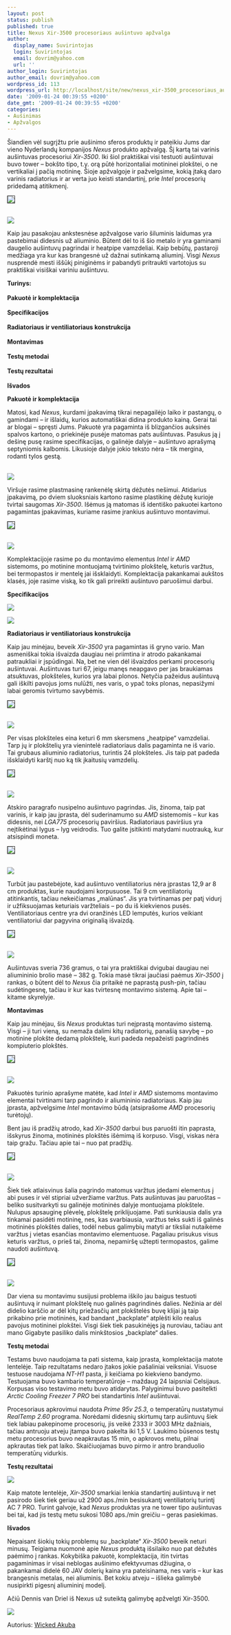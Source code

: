 ```yaml
---
layout: post
status: publish
published: true
title: Nexus Xir-3500 procesoriaus aušintuvo apžvalga
author:
  display_name: Suvirintojas
  login: Suvirintojas
  email: dovrim@yahoo.com
  url: ''
author_login: Suvirintojas
author_email: dovrim@yahoo.com
wordpress_id: 113
wordpress_url: http://localhost/site/new/nexus_xir-3500_procesoriaus_ausintuvo_apzvalga/
date: '2009-01-24 00:39:55 +0200'
date_gmt: '2009-01-24 00:39:55 +0200'
categories:
- Aušinimas
- Apžvalgos
---
```

<p>Šiandien vėl sugrįžtu prie aušinimo sferos produktų ir pateikiu Jums dar vieno Nyderlandų kompanijos <i>Nexus</i> produkto apžvalgą. Šį kartą tai varinis aušintuvas procesoriui <i>Xir-3500</i>. Iki šiol praktiškai visi testuoti aušintuvai buvo tower – bokšto tipo, t.y. orą pūtė horizontaliai motininei plokštei, o ne vertikaliai į pačią motininę. Šioje apžvalgoje ir pažvelgsime, kokią įtaką daro varinis radiatorius ir ar verta juo keisti standartinį, prie <i>Intel</i> procesorių pridedamą atitikmenį.</p>
<p><a class="ns" href="http://akuba.technews.lt/Xir-3500/01.jpg">
<div class="imgright"><img src="http://akuba.technews.lt/Xir-3500/mazos/01.jpg" border="1" /></div>
<p></a><a class="ns" href="http://akuba.technews.lt/Xir-3500/02.jpg"><br /><img src="http://akuba.technews.lt/Xir-3500/mazos/02.jpg" /><br /></a></p>
<p>Kaip jau pasakojau ankstesnėse apžvalgose vario šiluminis laidumas yra pastebimai didesnis už aliuminio. Būtent dėl to iš šio metalo ir yra gaminami daugelio aušintuvų pagrindai ir heatpipe vamzdeliai. Kaip bebūtų, pastaroji medžiaga yra kur kas brangesnė už dažnai sutinkamą aliuminį. Visgi <i>Nexus</i> nusprendė mesti iššūkį piniginėms ir pabandyti pritraukti vartotojus su praktiškai visiškai variniu aušintuvu.</p>
<p><b>Turinys: </b><br />
<br /><b>Pakuotė ir komplektacija</b><br />
<br /><b>Specifikacijos</b><br />
<br /><b>Radiatoriaus ir ventiliatoriaus konstrukcija</b><br />
<br /><b>Montavimas</b><br />
<br /><b>Testų metodai</b><br />
<br /><b>Testų rezultatai</b><br />
<br /><b>Išvados</b></p>
<p><b>Pakuotė ir komplektacija</b></p>
<p>Matosi, kad <i>Nexus</i>, kurdami įpakavimą tikrai nepagailėjo laiko ir pastangų, o gamindami – ir išlaidų, kurios automatiškai didina produkto kainą. Gerai tai ar blogai – spręsti Jums. Pakuotė yra pagaminta iš blizgančios auksinės spalvos kartono, o priekinėje pusėje matomas pats aušintuvas. Pasukus ją į dešinę pusę rasime specifikacijas, o galinėje dalyje – aušintuvo aprašymą septyniomis kalbomis. Likusioje dalyje jokio teksto nėra – tik mergina, rodanti tylos gestą.</p>
<p><a class="ns" href="http://akuba.technews.lt/Xir-3500/2.jpg"><br /><img src="http://akuba.technews.lt/Xir-3500/mazos/2.jpg" /><br /></a></p>
<p>Viršuje rasime plastmasinę rankenėlę skirtą dėžutės nešimui. Atidarius įpakavimą, po dviem sluoksniais kartono rasime plastikinę dėžutę kurioje tvirtai saugomas <i>Xir-3500</i>. Išėmus ją matomas iš identiško pakuotei kartono pagamintas įpakavimas, kuriame rasime įrankius aušintuvo montavimui.</p>
<p><a class="ns" href="http://akuba.technews.lt/Xir-3500/3.jpg">
<div class="imgright"><img src="http://akuba.technews.lt/Xir-3500/mazos/3.jpg" border="1" /></div>
<p></a><a class="ns" href="http://akuba.technews.lt/Xir-3500/4.jpg"><br /><img src="http://akuba.technews.lt/Xir-3500/mazos/4.jpg" /><br /></a></p>
<p>Komplektacijoje rasime po du montavimo elementus <i>Intel</i> ir <i>AMD</i> sistemoms, po motinine montuojamą tvirtinimo plokštelę, keturis varžtus, bei termopastos ir mentelę jai išsklaidyti. Komplektacija pakankamai aukštos klasės, joje rasime viską, ko tik gali prireikti aušintuvo paruošimui darbui.</p>
<p><b>Specifikacijos</b></p>
<p><img src="http://akuba.technews.lt/Xir-3500/ventiliatoriaus_spec.PNG" /></p>
<p><img src="http://akuba.technews.lt/Xir-3500/radiatoriaus_spec.PNG" /></p>
<p><b>Radiatoriaus ir ventiliatoriaus konstrukcija</b></p>
<p>Kaip jau minėjau, beveik <i>Xir-3500</i> yra pagamintas iš gryno vario. Man asmeniškai tokia išvaizda daugiau nei priimtina ir atrodo pakankamai patraukliai ir įspūdingai. Na, bet ne vien dėl išvaizdos perkami procesorių aušintuvai. Aušintuvas turi 67, jeigu manęs neapgavo per jas braukiamas atsuktuvas, plokšteles, kurios yra labai plonos. Netyčia pažeidus aušintuvą gali iškilti pavojus joms nulūžti, nes varis, o ypač toks plonas, nepasižymi labai geromis tvirtumo savybėmis. </p>
<p><a class="ns" href="http://akuba.technews.lt/Xir-3500/5.jpg">
<div class="imgright"><img src="http://akuba.technews.lt/Xir-3500/mazos/5.jpg" border="1" /></div>
<p></a><a class="ns" href="http://akuba.technews.lt/Xir-3500/6.jpg"><br /><img src="http://akuba.technews.lt/Xir-3500/mazos/6.jpg" /><br /></a></p>
<p>Per visas plokšteles eina keturi 6 mm skersmens „heatpipe“ vamzdeliai. Tarp jų ir plokštelių yra vienintelė radiatoriaus dalis pagaminta ne iš vario. Tai grubaus aliuminio radiatorius, turintis 24 plokšteles. Jis taip pat padeda išsklaidyti karštį nuo ką tik įkaitusių vamzdelių.</p>
<p><a class="ns" href="http://akuba.technews.lt/Xir-3500/7.jpg">
<div class="imgright"><img src="http://akuba.technews.lt/Xir-3500/mazos/7.jpg" border="1" /></div>
<p></a><a class="ns" href="http://akuba.technews.lt/Xir-3500/8.jpg"><br /><img src="http://akuba.technews.lt/Xir-3500/mazos/8.jpg" /><br /></a></p>
<p>Atskiro paragrafo nusipelno aušintuvo pagrindas. Jis, žinoma, taip pat varinis, ir kaip jau įprasta, dėl suderinamumo su <i>AMD</i> sistemomis – kur kas didesnis, nei <i>LGA775</i> procesorių paviršius. Radiatoriaus paviršius yra neįtikėtinai lygus – lyg veidrodis. Tuo galite įsitikinti matydami nuotrauką, kur atsispindi moneta. </p>
<p><a class="ns" href="http://akuba.technews.lt/Xir-3500/9.jpg">
<div class="imgright"><img src="http://akuba.technews.lt/Xir-3500/mazos/9.jpg" border="1" /></div>
<p></a><a class="ns" href="http://akuba.technews.lt/Xir-3500/10.jpg"><br /><img src="http://akuba.technews.lt/Xir-3500/mazos/10.jpg" /><br /></a></p>
<p>Turbūt jau pastebėjote, kad aušintuvo ventiliatorius nėra įprastas 12,9 ar 8 cm produktas, kurie naudojami korpusuose. Tai 9 cm ventiliatorių atitinkantis, tačiau nekeičiamas „malūnas“. Jis yra tvirtinamas per patį vidurį ir užfiksuojamas keturiais varžteliais – po du iš kiekvienos pusės. Ventiliatoriaus centre yra dvi oranžinės LED lemputės, kurios veikiant ventiliatoriui dar pagyvina originalią išvaizdą.</p>
<p><a class="ns" href="http://akuba.technews.lt/Xir-3500/11.jpg">
<div class="imgright"><img src="http://akuba.technews.lt/Xir-3500/mazos/11.jpg" border="1" /></div>
<p></a><a class="ns" href="http://akuba.technews.lt/Xir-3500/12.jpg"><br /><img src="http://akuba.technews.lt/Xir-3500/mazos/12.jpg" /><br /></a></p>
<p>Aušintuvas sveria 736 gramus,  o tai yra praktiškai dvigubai daugiau nei aliumininio brolio masė – 382 g. Tokia masė tikrai jaučiasi paėmus <i>Xir-3500</i> į rankas, o būtent dėl to <i>Nexus</i> čia pritaikė ne paprastą push-pin, tačiau sudėtingesnę, tačiau ir kur kas tvirtesnę montavimo sistemą. Apie tai – kitame skyrelyje.</p>
<p><b>Montavimas</b></p>
<p>Kaip jau minėjau, šis <i>Nexus</i> produktas turi neįprastą montavimo sistemą. Visgi – ji turi vieną, su nemaža dalimi kitų radiatorių, panašią savybę – po motinine plokšte dedamą plokštelę, kuri padeda nepažeisti pagrindinės kompiuterio plokštės.</p>
<p><a class="ns" href="http://akuba.technews.lt/Xir-3500/13.jpg">
<div class="imgright"><img src="http://akuba.technews.lt/Xir-3500/mazos/13.jpg" border="1" /></div>
<p></a><a class="ns" href="http://akuba.technews.lt/Xir-3500/14.jpg"><br /><img src="http://akuba.technews.lt/Xir-3500/mazos/14.jpg" /><br /></a></p>
<p>Pakuotės turinio aprašyme matėte, kad <i>Intel</i> ir <i>AMD</i> sistemoms montavimo elementai tvirtinami tarp pagrindo ir aliumininio radiatoriaus. Kaip jau įprasta, apžvelgsime <i>Intel</i> montavimo būdą (atsiprašome <i>AMD</i> procesorių turėtojų).</p>
<p>Bent jau iš pradžių atrodo, kad <i>Xir-3500</i> darbui bus paruošti itin paprasta, išskyrus žinoma, motininės plokštės išėmimą iš korpuso. Visgi, viskas nėra taip gražu. Tačiau apie tai – nuo pat pradžių.</p>
<p><a class="ns" href="http://akuba.technews.lt/Xir-3500/15.jpg">
<div class="imgright"><img src="http://akuba.technews.lt/Xir-3500/mazos/15.jpg" border="1" /></div>
<p></a><a class="ns" href="http://akuba.technews.lt/Xir-3500/16.jpg"><br /><img src="http://akuba.technews.lt/Xir-3500/mazos/16.jpg" /><br /></a></p>
<p>Šiek tiek atlaisvinus šalia pagrindo matomus varžtus įdedami elementus į abi puses ir vėl stipriai užveržiame varžtus. Pats aušintuvas jau paruoštas – beliko susitvarkyti su galinėje motininės dalyje montuojama plokštele. Nulupus apsauginę plėvelę, plokštelę priklijuojame. Pati sunkiausia dalis yra tinkamai pasidėti motininę, nes, kas svarbiausia, varžtus teks sukti iš galinės motininės plokštės dalies, todėl nebus galimybių matyti ar tiksliai nutaikėme varžtus į vietas esančias montavimo elementuose. Pagaliau prisukus visus keturis varžtus, o prieš tai, žinoma, nepamiršę užtepti termopastos, galime naudoti aušintuvą.</p>
<p><a class="ns" href="http://akuba.technews.lt/Xir-3500/17.jpg">
<div class="imgright"><img src="http://akuba.technews.lt/Xir-3500/mazos/17.jpg" border="1" /></div>
<p></a><a class="ns" href="http://akuba.technews.lt/Xir-3500/18.jpg"><br /><img src="http://akuba.technews.lt/Xir-3500/mazos/18.jpg" /><br /></a></p>
<p>Dar viena su montavimu susijusi problema iškilo jau baigus testuoti aušintuvą ir nuimant plokštelę nuo galinės pagrindinės dalies. Nežinia ar dėl didelio karščio ar dėl kitų priežasčių ant plokštelės buvę klijai ją taip prikabino prie motininės, kad bandant „backplate“ atplėšti kilo realus pavojus motininei plokštei. Visgi šiek tiek pasukinėjęs ją nuroviau, tačiau ant mano Gigabyte pasiliko dalis minkštosios „backplate“ dalies.</p>
<p><b>Testų metodai</b></p>
<p>Testams buvo naudojama ta pati sistema, kaip įprasta, komplektacija matote lentelėje. Taip rezultatams nedaro įtakos jokie pašaliniai veiksniai. Visuose testuose naudojama <i>NT-H1</i> pasta, ji keičiama po kiekvieno bandymo. Testuojama buvo kambario temperatūroje – maždaug 24 laipsniai Celsijaus. Korpusas viso testavimo metu buvo atidarytas. Palyginimui buvo pasitelkti <i>Arctic Cooling Freezer 7 PRO</i> bei standartinis <i>Intel</i> aušintuvai.</p>
<p>Procesoriaus apkrovimui naudota <i>Prime 95v 25.3</i>, o temperatūrų nustatymui <i>RealTemp 2.60</i> programa. Norėdami didesnių skirtumų tarp aušintuvų šiek tiek labiau pakepinome procesorių, jis veikė 2333 ir 3003 MHz dažniais, tačiau antruoju atveju įtampa buvo pakelta iki 1,5 V. Laukimo būsenos testų metu procesorius buvo neapkrautas 15 min, o apkrovos metu, pilnai apkrautas tiek pat laiko. Skaičiuojamas buvo pirmo ir antro branduolio temperatūrų vidurkis.</p>
<p><b>Testų rezultatai</b></p>
<p><img src="http://akuba.technews.lt/Xir-3500/rezultatu.PNG" /></p>
<p>Kaip matote lentelėje, <i>Xir-3500</i> smarkiai lenkia standartinį aušintuvą ir net pasirodo šiek tiek geriau už 2900 aps./min besisukantį ventiliatorių turintį AC 7 PRO. Turint galvoje, kad <i>Nexus</i> produktas yra ne tower tipo aušintuvas bei tai, kad jis testų metu sukosi 1080 aps./min greičiu – geras pasiekimas.</p>
<p><b>Išvados</b></p>
<p>Nepaisant šiokių tokių problemų su „backplate“ <i>Xir-3500</i> beveik neturi minusų. Teigiama nuomonė apie <i>Nexus</i> produktą išsilaiko nuo pat dėžutės paėmimo į rankas. Kokybiška pakuotė, komplektacija, itin tvirtas pagaminimas ir visai neblogas aušinimo efektyvumas džiugina, o pakankamai didelė 60 JAV dolerių kaina yra pateisinama, nes varis – kur kas brangesnis metalas, nei aliuminis. Bet kokiu atveju – išlieka galimybė nusipirkti pigesnį aliumininį modelį. </p>
<p>Ačiū Dennis van Driel iš Nexus už suteiktą galimybę apžvelgti Xir-3500.</p>
<p><img src="http://www.technews.lt/upl/Failai/nexuslogo.gif" /></p>
<p>Autorius: <a class="ns" href="http://www.technews.lt/user/1">Wicked Akuba</a><br /></p>
